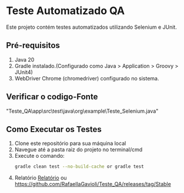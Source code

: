 # Teste Automatizado QA

Este projeto contém testes automatizados utilizando Selenium e JUnit.

## Pré-requisitos

1. Java 20
2. Gradle instalado.(Configurado como Java > Application > Groovy > JUnit4)
3. WebDriver Chrome (chromedriver) configurado no sistema.

## Verificar o codigo-Fonte
"Teste_QA\app\src\test\java\org\example\Teste_Selenium.java"

## Como Executar os Testes

1. Clone este repositório para sua máquina local  
2. Navegue até a pasta raiz do projeto no terminal/cmd  
3. Execute o comando:  
   ```bash
   gradle clean test --no-build-cache or gradle test

4. Relatório
[Relatório](https://rafaellagavioli.github.io/Teste_QA/) ou https://github.com/RafaellaGavioli/Teste_QA/releases/tag/Stable
